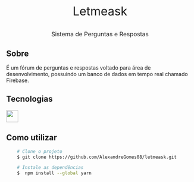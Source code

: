 <h1 align="center">   
    <p style="font-size:2rem; margin-top:1rem; font-weight:normal;">Letmeask</p>
    <p style="font-size:1rem; margin-top:1rem; font-weight:normal;">Sistema de Perguntas e Respostas</p>
</h1>

## Sobre

É um fórum de perguntas e respostas voltado para área de desenvolvimento, possuindo um banco de dados em tempo real chamado Firebase.

## Tecnologias

<div style="display:flex; flex-direction: row;">
    <img src="" style="height:2rem;" />
</div>

## Como utilizar

```bash
    # Clone o projeto
    $ git clone https://github.com/AlexandreGomes08/letmeask.git
```

```bash
    # Instale as dependências
    $  npm install --global yarn
```
